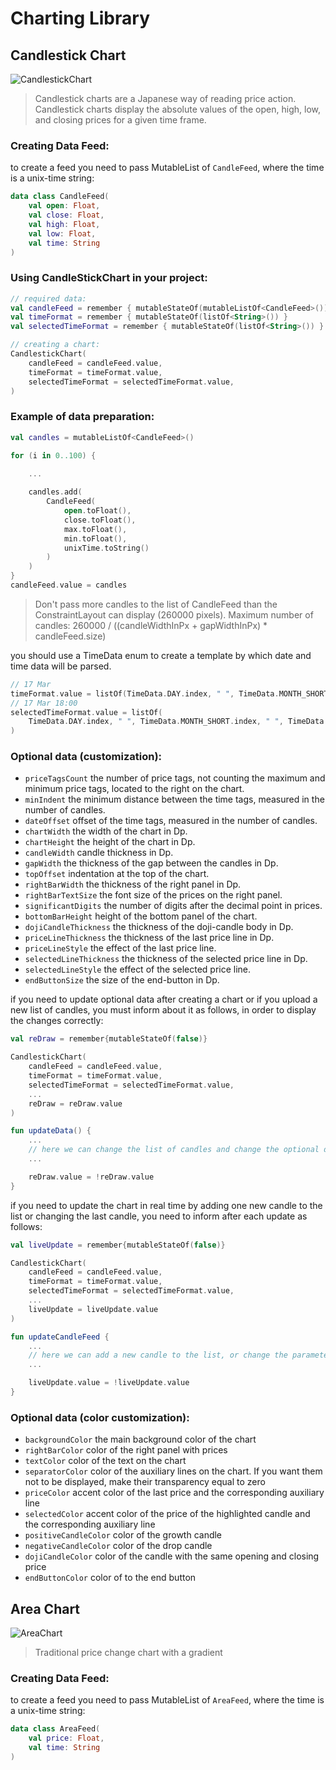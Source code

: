 # Charting Library
## Candlestick Chart
![CandlestickChart](img/CandleChart.png)
> Candlestick charts are a Japanese way of reading price action. Candlestick charts display the absolute values of the open, high, low, and closing prices for a given time frame.
### Creating Data Feed:

to create a feed you need to pass MutableList of `CandleFeed`, where the time is a unix-time string:
```kotlin
data class CandleFeed(
    val open: Float,
    val close: Float,
    val high: Float,
    val low: Float,
    val time: String
)
```
### Using CandleStickChart in your project:

```kotlin
// required data:
val candleFeed = remember { mutableStateOf(mutableListOf<CandleFeed>()) }
val timeFormat = remember { mutableStateOf(listOf<String>()) }
val selectedTimeFormat = remember { mutableStateOf(listOf<String>()) }

// creating a chart:
CandlestickChart(
    candleFeed = candleFeed.value,
    timeFormat = timeFormat.value,
    selectedTimeFormat = selectedTimeFormat.value,
)
```
### Example of data preparation:
```kotlin
val candles = mutableListOf<CandleFeed>()

for (i in 0..100) {
    
    ...

    candles.add(
        CandleFeed(
            open.toFloat(),
            close.toFloat(),
            max.toFloat(),
            min.toFloat(),
            unixTime.toString()
        )
    )
}
candleFeed.value = candles
```
> Don't pass more candles to the list of CandleFeed than the ConstraintLayout can display (260000 pixels). 
> Maximum number of candles: 260000 / ((candleWidthInPx + gapWidthInPx) * candleFeed.size)

you should use a TimeData enum to create a template by which date and time data will be parsed.
```kotlin
// 17 Mar
timeFormat.value = listOf(TimeData.DAY.index, " ", TimeData.MONTH_SHORT.index)
// 17 Mar 18:00
selectedTimeFormat.value = listOf(
    TimeData.DAY.index, " ", TimeData.MONTH_SHORT.index, " ", TimeData.HOUR.index, ":", TimeData.MINUTE.index
)
```
### Optional data (customization):


- `priceTagsCount` the number of price tags, not counting the maximum and minimum price tags, located to the right on the chart.
- `minIndent` the minimum distance between the time tags, measured in the number of candles.
- `dateOffset` offset of the time tags, measured in the number of candles.
- `chartWidth` the width of the chart in Dp.
- `chartHeight` the height of the chart in Dp.
- `candleWidth` candle thickness in Dp.
- `gapWidth` the thickness of the gap between the candles in Dp.
- `topOffset` indentation at the top of the chart.
- `rightBarWidth` the thickness of the right panel in Dp.
- `rightBarTextSize` the font size of the prices on the right panel.
- `significantDigits` the number of digits after the decimal point in prices.
- `bottomBarHeight` height of the bottom panel of the chart.
- `dojiCandleThickness` the thickness of the doji-candle body in Dp.
- `priceLineThickness` the thickness of the last price line in Dp.
- `priceLineStyle` the effect of the last price line.
- `selectedLineThickness` the thickness of the selected price line in Dp.
- `selectedLineStyle` the effect of the selected price line.
- `endButtonSize` the size of the end-button in Dp.

if you need to update optional data after creating a chart or if you upload a new list of candles, you must inform about it as follows, in order to display the changes correctly:
```kotlin
val reDraw = remember{mutableStateOf(false)}

CandlestickChart(
    candleFeed = candleFeed.value,
    timeFormat = timeFormat.value,
    selectedTimeFormat = selectedTimeFormat.value,
    ...
    reDraw = reDraw.value
)

fun updateData() {
    ...
    // here we can change the list of candles and change the optional data
    ...

    reDraw.value = !reDraw.value
}
```
if you need to update the chart in real time by adding one new candle to the list or changing the last candle, you need to inform after each update as follows:
```kotlin
val liveUpdate = remember{mutableStateOf(false)}

CandlestickChart(
    candleFeed = candleFeed.value,
    timeFormat = timeFormat.value,
    selectedTimeFormat = selectedTimeFormat.value,
    ...
    liveUpdate = liveUpdate.value
)

fun updateСandleFeed {
    ...
    // here we can add a new candle to the list, or change the parameters of the last one
    ...

    liveUpdate.value = !liveUpdate.value
}
```
### Optional data (color customization):

- `backgroundColor` the main background color of the chart
- `rightBarColor` color of the right panel with prices
- `textColor` color of the text on the chart
- `separatorColor` color of the auxiliary lines on the chart. If you want them not to be displayed, make their transparency equal to zero
- `priceColor` accent color of the last price and the corresponding auxiliary line
- `selectedColor` accent color of the price of the highlighted candle and the corresponding auxiliary line
- `positiveCandleColor` color of the growth candle
- `negativeCandleColor` color of the drop candle
- `dojiCandleColor` color of the candle with the same opening and closing price
- `endButtonColor` color of to the end button

## Area Chart
![AreaChart](img/AreaChart.png)
> Traditional price change chart with a gradient
### Creating Data Feed:

to create a feed you need to pass MutableList of `AreaFeed`, where the time is a unix-time string:
```kotlin
data class AreaFeed(
    val price: Float,
    val time: String
)
```